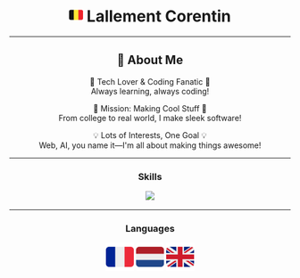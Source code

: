 <div align="center">

<h1> <img src="assets/flags/flag-belgium.svg" width="25em"> Lallement Corentin </h1>

---

<h2>🔭 About Me</h2>


🚀 Tech Lover & Coding Fanatic 🚀
<br>Always learning, always coding!
<br>

🎯 Mission: Making Cool Stuff 🎯
<br>From college to real world, I make sleek software!
<br>

💡 Lots of Interests, One Goal 💡
<br>Web, AI, you name it—I'm all about making things awesome!

---


<h3>Skills</h3>
<img src="https://skillicons.dev/icons?i=html,css,js,python,php,arduino" />

---
<h3>Languages</h3>
<img src="assets/flags/flag-france.svg" alt="flag of france" width=50em>
<img src="assets/flags/flag-netherlands.svg" alt="flag of netherlands" width=50em>
<img src="assets/flags/flag-united-kingdom.svg" alt="flag of united kingdom" width=50em>

</div>
